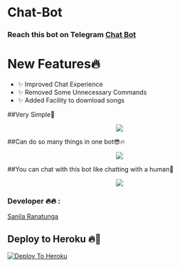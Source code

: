 # Chat-Bot
### Reach this bot on Telegram [Chat Bot](https://t.me/useful_powerful_chat_bot)

<h1> New Features🔥 </h1>

- ✨ Improved Chat Experience
- ✨ Removed Some Unnecessary Commands
- ✨ Added Facility to download songs



##Very Simple🙂

<p align="center">
  <img src="https://telegra.ph/file/dba198232d7cb5d93996c.jpg">
  

##Can do so many things in one bot😎🔥
  
<p align="center">
  <img src="https://telegra.ph/file/9d03c094dc90f97208321.jpg">
  
  
##You can chat with this bot like chatting with a human🤵
  
<p align="center">
  <img src="https://telegra.ph/file/ecb1f0bed0a7fbdded51a.jpg">


### Developer 🔥🔥 :

[Sanila Ranatunga](https://t.me/SanilaRanatunga)





## Deploy to Heroku 🔥🕺 


[![Deploy To Heroku](https://www.herokucdn.com/deploy/button.svg)](https://heroku.com/deploy?template=https://github.com/sanila2007/Chat-Bot)


